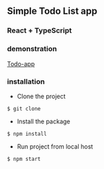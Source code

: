 ## Simple Todo List app

### React + TypeScript

### demonstration

[Todo-app](https://todo-app-nine-vert.vercel.app)

### installation

- Сlone the project

```
$ git clone
```

- Install the package

```
$ npm install
```

- Run project from local host

```
$ npm start
```
